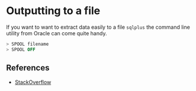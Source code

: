 # Outputting to a file

If you want to want to extract data easily to a file `sqlplus` the command line utility from Oracle can come quite handy.

```sql
> SPOOL filename
> SPOOL OFF
```

## References

- [StackOverflow](http://stackoverflow.com/questions/15984946/writing-sqlplus-output-to-a-file)
